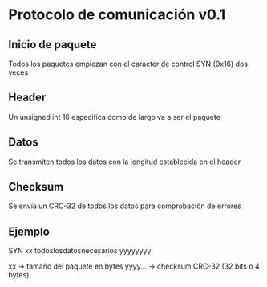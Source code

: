 # Protocolo de comunicación v0.1

## Inicio de paquete
Todos los paquetes empiezan con el caracter de control SYN (0x16) dos veces

## Header
Un unsigned int 16 especifica como de largo va a ser el paquete

## Datos
Se transmiten todos los datos con la longitud establecida en el header

## Checksum
Se envía un CRC-32 de todos los datos para comprobación de errores

## Ejemplo
SYN xx todoslosdatosnecesarios yyyyyyyy

xx -> tamaño del paquete en bytes
yyyy... -> checksum CRC-32 (32 bits o 4 bytes)